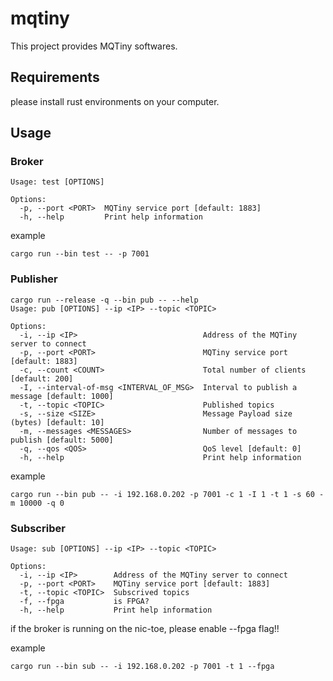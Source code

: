 # mqtiny
This project provides MQTiny softwares.
## Requirements
please install rust environments on your computer.
## Usage
### Broker
```
Usage: test [OPTIONS]

Options:
  -p, --port <PORT>  MQTiny service port [default: 1883]
  -h, --help         Print help information
```
example
```
cargo run --bin test -- -p 7001
```
### Publisher
```
cargo run --release -q --bin pub -- --help
Usage: pub [OPTIONS] --ip <IP> --topic <TOPIC>

Options:
  -i, --ip <IP>                            Address of the MQTiny server to connect
  -p, --port <PORT>                        MQTiny service port [default: 1883]
  -c, --count <COUNT>                      Total number of clients [default: 200]
  -I, --interval-of-msg <INTERVAL_OF_MSG>  Interval to publish a message [default: 1000]
  -t, --topic <TOPIC>                      Published topics
  -s, --size <SIZE>                        Message Payload size (bytes) [default: 10]
  -m, --messages <MESSAGES>                Number of messages to publish [default: 5000]
  -q, --qos <QOS>                          QoS level [default: 0]
  -h, --help                               Print help information
```
example
```
cargo run --bin pub -- -i 192.168.0.202 -p 7001 -c 1 -I 1 -t 1 -s 60 -m 10000 -q 0
```
### Subscriber
```
Usage: sub [OPTIONS] --ip <IP> --topic <TOPIC>

Options:
  -i, --ip <IP>        Address of the MQTiny server to connect
  -p, --port <PORT>    MQTiny service port [default: 1883]
  -t, --topic <TOPIC>  Subscrived topics
  -f, --fpga           is FPGA?
  -h, --help           Print help information
```
if the broker is running on the nic-toe, please enable --fpga flag!! 

example
```
cargo run --bin sub -- -i 192.168.0.202 -p 7001 -t 1 --fpga
```

